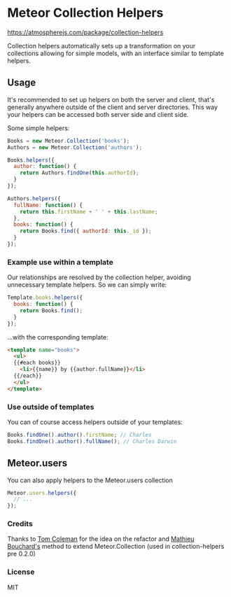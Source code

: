 # Meteor Collection Helpers

https://atmospherejs.com/package/collection-helpers

Collection helpers automatically sets up a transformation on your collections allowing for simple models, with an interface similar to template helpers.

## Usage

It's recommended to set up helpers on both the server and client, that's generally anywhere outside of the client and server directories. This way your helpers can be accessed both server side and client side.

Some simple helpers:

```javascript
Books = new Meteor.Collection('books');
Authors = new Meteor.Collection('authors');

Books.helpers({
  author: function() {
    return Authors.findOne(this.authorId);
  }
});

Authors.helpers({
  fullName: function() {
    return this.firstName + ' ' + this.lastName;
  },
  books: function() {
    return Books.find({ authorId: this._id });
  }
});
```

### Example use within a template

Our relationships are resolved by the collection helper, avoiding unnecessary template helpers. So we can simply write:

```javascript
Template.books.helpers({
  books: function() {
    return Books.find();
  }
});
```

...with the corresponding template:

```html
<template name="books">
  <ul>
  {{#each books}}
    <li>{{name}} by {{author.fullName}}</li>
  {{/each}}
  </ul>
</template>
```

### Use outside of templates

You can of course access helpers outside of your templates:

```javascript
Books.findOne().author().firstName; // Charles
Books.findOne().author().fullName(); // Charles Darwin
```

## Meteor.users

You can also apply helpers to the Meteor.users collection

```javascript
Meteor.users.helpers({
  // ...
});
```

### Credits

Thanks to [Tom Coleman](https://github.com/tmeasday/) for the idea on the refactor and [Mathieu Bouchard's](https://github.com/matb33/) method to extend Meteor.Collection (used in collection-helpers pre 0.2.0)

### License

MIT
